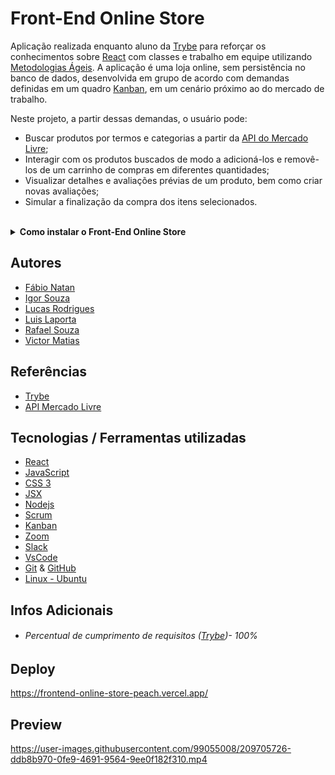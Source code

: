 # Front-End Online Store

Aplicação realizada enquanto aluno da [Trybe](https://www.betrybe.com/) para reforçar os conhecimentos sobre [React](https://pt-br.reactjs.org/) com classes e trabalho em equipe utilizando [Metodologias Ágeis](https://blog.betrybe.com/carreira/metodologias-ageis/#:~:text=As%20metodologias%20%C3%A1geis%20s%C3%A3o%20aquelas,risco%20a%20qualidade%20do%20trabalho).
A aplicação é uma loja online, sem persistência no banco de dados, desenvolvida em grupo de acordo com demandas definidas em um quadro [Kanban](https://www.totvs.com/blog/negocios/kanban/), em um cenário próximo ao do mercado de trabalho.

Neste projeto, a partir dessas demandas, o usuário pode:

- Buscar produtos por termos e categorias a partir da [API do Mercado Livre](https://developers.mercadolivre.com.br/pt_br/itens-e-buscas);
- Interagir com os produtos buscados de modo a adicioná-los e removê-los de um carrinho de compras em diferentes quantidades;
- Visualizar detalhes e avaliações prévias de um produto, bem como criar novas avaliações;
- Simular a finalização da compra dos itens selecionados. 

<br>

<details>
  <summary><strong>Como instalar o Front-End Online Store</strong></summary><br />

## Instalação 

<br>

- Clone o repositório `git@github.com:Rafael-Souza-97/frontend-online-store.git`:

```bash
git clone git@github.com:Rafael-Souza-97/frontend-online-store.git
```

<br>

- Entre na pasta do repositório que você acabou de clonar:

```bash
cd frontend-online-store
```

<br>

 - Instale as depëndencias, caso necessário, com `npm install`:

```bash
npm install
```

<hr>

### Scripts

 - Execute a aplicação com  com `npm start`:
  > Executará a aplicação em modo de desenvolvimento.
 
```bash
npm start
```

Abra [http://localhost:3000](http://localhost:3000) no seu navegador para visualiza-lo.

<hr>
<br>

</details>

## Autores

- [Fábio Natan](https://github.com/FabioNatan)
- [Igor Souza](https://github.com/IgorSouzadeOliveira)
- [Lucas Rodrigues](https://github.com/lucasrodrigges)
- [Luis Laporta](https://github.com/LuisLaporta?tab=following)
- [Rafael Souza](https://github.com/Rafael-Souza-97)
- [Victor Matias](https://github.com/victormatia)

## Referências

 - [Trybe](https://www.betrybe.com/)
 - [API Mercado Livre](https://developers.mercadolivre.com.br/pt_br/itens-e-buscas)

## Tecnologias / Ferramentas utilizadas

- [React](https://pt-br.reactjs.org/)
- [JavaScript](https://www.javascript.com/)
- [CSS 3](https://www.w3.org/Style/CSS/Overview.en.html)
- [JSX](https://pt-br.reactjs.org/docs/introducing-jsx.html)
- [Nodejs](https://nodejs.org/en/)
- [Scrum](https://www.atlassian.com/br/agile/scrum)
- [Kanban](https://www.totvs.com/blog/negocios/kanban/)
- [Zoom](https://zoom.us/)
- [Slack](https://slack.com/intl/pt-br/)
- [VsCode](https://code.visualstudio.com/)
- [Git](https://git-scm.com/) & [GitHub](https://github.com/)
- [Linux - Ubuntu](https://ubuntu.com/)

## Infos Adicionais

- ###### Percentual de cumprimento de requisitos ([Trybe](https://www.betrybe.com/))- 100%

## Deploy

https://frontend-online-store-peach.vercel.app/

## Preview

https://user-images.githubusercontent.com/99055008/209705726-ddb8b970-0fe9-4691-9564-9ee0f182f310.mp4
